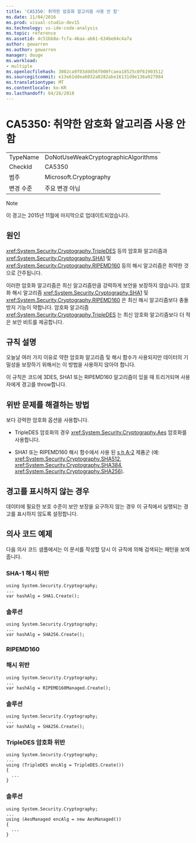 ```yaml
---
title: 'CA5350: 취약한 암호화 알고리즘 사용 안 함'
ms.date: 11/04/2016
ms.prod: visual-studio-dev15
ms.technology: vs-ide-code-analysis
ms.topic: reference
ms.assetid: 4c51bb8a-fcfa-46aa-ab61-634be84c4a7a
author: gewarren
ms.author: gewarren
manager: douge
ms.workload:
- multiple
ms.openlocfilehash: 3082ca9f03ddd56f000fcaea18525c0f61903512
ms.sourcegitcommit: e13e61ddea6032a8282abe16131d9e136a927984
ms.translationtype: MT
ms.contentlocale: ko-KR
ms.lasthandoff: 04/26/2018
---
```

# <a name="ca5350-do-not-use-weak-cryptographic-algorithms"></a>CA5350: 취약한 암호화 알고리즘 사용 안 함
|||
|-|-|
|TypeName|DoNotUseWeakCryptographicAlgorithms|
|CheckId|CA5350|
|범주|Microsoft.Cryptography|
|변경 수준|주요 변경 아님|

> [!NOTE]
>  이 경고는 2015년 11월에 마지막으로 업데이트되었습니다.

## <a name="cause"></a>원인
 <xref:System.Security.Cryptography.TripleDES> 등의 암호화 알고리즘과 <xref:System.Security.Cryptography.SHA1> 및 <xref:System.Security.Cryptography.RIPEMD160> 등의 해시 알고리즘은 취약한 것으로 간주됩니다.

 이러한 암호화 알고리즘은 최신 알고리즘만큼 강력하게 보안을 보장하지 않습니다. 암호화 해시 알고리즘 <xref:System.Security.Cryptography.SHA1> 및 <xref:System.Security.Cryptography.RIPEMD160> 은 최신 해시 알고리즘보다 충돌 방지 기능이 약합니다. 암호화 알고리즘 <xref:System.Security.Cryptography.TripleDES> 는 최신 암호화 알고리즘보다 더 적은 보안 비트를 제공합니다.

## <a name="rule-description"></a>규칙 설명
 오늘날 여러 가지 이유로 약한 암호화 알고리즘 및 해시 함수가 사용되지만 데이터의 기밀성을 보장하기 위해서는 이 방법을 사용하지 않아야 합니다.

 이 규칙은 코드에 3DES, SHA1 또는 RIPEMD160 알고리즘이 있을 때 트리거되며 사용자에게 경고를 throw합니다.

## <a name="how-to-fix-violations"></a>위반 문제를 해결하는 방법
 보다 강력한 암호화 옵션을 사용합니다.

-   TripleDES 암호화의 경우 <xref:System.Security.Cryptography.Aes> 암호화를 사용합니다.

-   SHA1 또는 RIPEMD160 해시 함수에서 사용 된 [s h A-2](https://msdn.microsoft.com/library/windows/desktop/aa382459.aspx) 제품군 (예: <xref:System.Security.Cryptography.SHA512>, <xref:System.Security.Cryptography.SHA384>, <xref:System.Security.Cryptography.SHA256>).

## <a name="when-to-suppress-warnings"></a>경고를 표시하지 않는 경우
 데이터에 필요한 보호 수준이 보안 보장을 요구하지 않는 경우 이 규칙에서 실행되는 경고를 표시하지 않도록 설정합니다.

## <a name="pseudo-code-example"></a>의사 코드 예제
 다음 의사 코드 샘플에서는 이 문서를 작성할 당시 이 규칙에 의해 검색되는 패턴을 보여 줍니다.

### <a name="sha-1-hashing-violation"></a>SHA-1 해시 위반

```
using System.Security.Cryptography;
...
var hashAlg = SHA1.Create();

```

### <a name="solution"></a>솔루션

```
using System.Security.Cryptography;
...
var hashAlg = SHA256.Create();

```

### <a name="ripemd160-br-br-hashing-violation"></a>RIPEMD160 <br /><br />해시 위반

```
using System.Security.Cryptography;
...
var hashAlg = RIPEMD160Managed.Create();

```

### <a name="solution"></a>솔루션

```
using System.Security.Cryptography;
...
var hashAlg = SHA256.Create();

```

### <a name="tripledes-encryption-violation"></a>TripleDES 암호화 위반

```
using System.Security.Cryptography;
...
using (TripleDES encAlg = TripleDES.Create())
{
  ...
}
```

### <a name="solution"></a>솔루션

```
using System.Security.Cryptography;
...
using (AesManaged encAlg = new AesManaged())
{
  ...
}
```